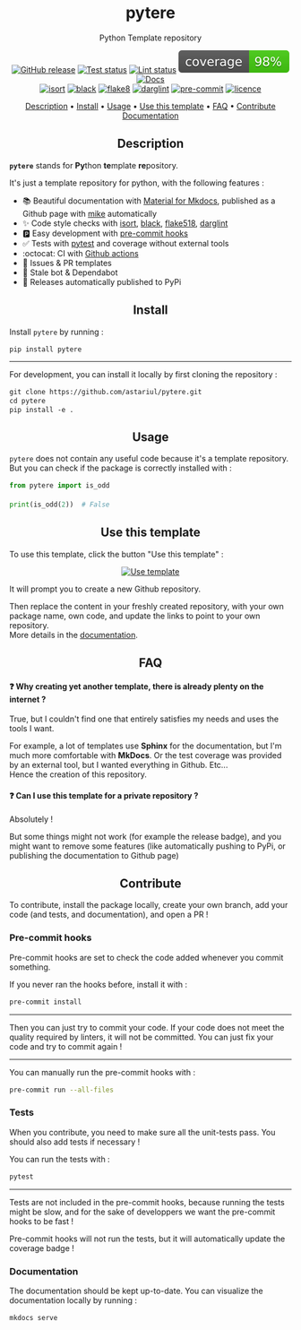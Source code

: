 <h1 align="center">pytere</h1>
<p align="center">
Python Template repository
</p>

<p align="center">
    <a href="https://github.com/astariul/pytere/releases"><img src="https://img.shields.io/github/release/astariul/pytere.svg" alt="GitHub release" /></a>
    <a href="https://github.com/astariul/pytere/actions/workflows/pytest.yaml"><img src="https://github.com/astariul/pytere/actions/workflows/pytest.yaml/badge.svg" alt="Test status" /></a>
    <a href="https://github.com/astariul/pytere/actions/workflows/lint.yaml"><img src="https://github.com/astariul/pytere/actions/workflows/lint.yaml/badge.svg" alt="Lint status" /></a>
    <img src=".github/badges/coverage.svg" alt="Coverage status" />
    <a href="https://astariul.github.io/pytere"><img src="https://img.shields.io/website?down_message=failing&label=docs&up_color=green&up_message=passing&url=https%3A%2F%2Fastariul.github.io%2Fpytere" alt="Docs" /></a>
    <br>
    <a href="https://pycqa.github.io/isort/"><img src="https://img.shields.io/badge/%20imports-isort-%231674b1?style=flat" alt="isort" /></a>
    <a href="https://github.com/psf/black"><img src="https://img.shields.io/badge/code%20style-black-000000.svg" alt="black" /></a>
    <a href="https://github.com/PyCQA/flake8"><img src="https://img.shields.io/badge/code%20style-flake8-blue" alt="flake8" /></a>
    <a href="https://github.com/terrencepreilly/darglint"><img src="https://img.shields.io/badge/docstrings-darglint-blue" alt="darglint" /></a>
    <a href="https://github.com/pre-commit/pre-commit"><img src="https://img.shields.io/badge/pre--commit-enabled-brightgreen?logo=pre-commit&logoColor=white" alt="pre-commit"></a>
    <a href="https://github.com/astariul/pytere/blob/main/LICENSE"><img src="https://img.shields.io/badge/License-MIT-yellow.svg" alt="licence" /></a>
</p>

<p align="center">
  <a href="#description">Description</a> •
  <a href="#install">Install</a> •
  <a href="#usage">Usage</a> •
  <a href="#use-this-template">Use this template</a> •
  <a href="#faq">FAQ</a> •
  <a href="#contribute">Contribute</a>
  <br>
  <a href="https://astariul.github.io/pytere/" target="_blank">Documentation</a>
</p>


<h2 align="center">Description</h2>

**`pytere`** stands for **Py**thon **te**mplate **re**pository.

It's just a template repository for python, with the following features :

* 📚 Beautiful documentation with [Material for Mkdocs](https://squidfunk.github.io/mkdocs-material/), published as a Github page with [mike](https://github.com/jimporter/mike) automatically
* ✨ Code style checks with [isort](https://github.com/PyCQA/isort), [black](https://github.com/psf/black), [flake518](https://github.com/carstencodes/flake518), [darglint](https://github.com/terrencepreilly/darglint)
* 🅿️ Easy development with [pre-commit hooks](https://pre-commit.com/)
* ✅ Tests with [pytest](https://docs.pytest.org/) and coverage without external tools
* :octocat: CI with [Github actions](https://github.com/features/actions)
* 📝 Issues & PR templates
* 🤖 Stale bot & Dependabot
* 🚀 Releases automatically published to PyPi


<h2 align="center">Install</h2>

Install `pytere` by running :


```
pip install pytere
```

---

For development, you can install it locally by first cloning the repository :

```
git clone https://github.com/astariul/pytere.git
cd pytere
pip install -e .
```


<h2 align="center">Usage</h2>

`pytere` does not contain any useful code because it's a template repository.  
But you can check if the package is correctly installed with :

```python
from pytere import is_odd

print(is_odd(2))  # False
```


<h2 align="center">Use this template</h2>

To use this template, click the button "Use this template" :

<p align="center">
  <a href="https://github.com/astariul/pytere/generate"><img src="https://img.shields.io/badge/%20-Use%20this%20template-green?style=for-the-badge&color=347d39" alt="Use template" /></a>
</p>

It will prompt you to create a new Github repository.

Then replace the content  in your freshly created repository, with your own package name, own code, and update the links to point to your own repository.  
More details in the [documentation](https://astariul.github.io/pytere/latest/usage/).


<h2 align="center">FAQ</h2>

#### ❓ **Why creating yet another template, there is already plenty on the internet ?**

True, but I couldn't find one that entirely satisfies my needs and uses
the tools I want.

For example, a lot of templates use **Sphinx** for the documentation, but I'm much more comfortable with **MkDocs**. Or the test coverage was provided by an external tool, but I wanted everything in Github. Etc...  
Hence the creation of this repository.

#### ❓ **Can I use this template for a private repository ?**

Absolutely !

But some things might not work (for example the release badge), and you might want to remove some features (like automatically pushing to PyPi, or publishing the documentation to Github page)

<h2 align="center">Contribute</h2>

To contribute, install the package locally, create your own branch, add your code (and tests, and documentation), and open a PR !

### Pre-commit hooks

Pre-commit hooks are set to check the code added whenever you commit something.

If you never ran the hooks before, install it with :

```bash
pre-commit install
```

---

Then you can just try to commit your code. If your code does not meet the quality required by linters, it will not be committed. You can just fix your code and try to commit again !

---

You can manually run the pre-commit hooks with :

```bash
pre-commit run --all-files
```

### Tests

When you contribute, you need to make sure all the unit-tests pass. You should also add tests if necessary !

You can run the tests with :

```bash
pytest
```

---

Tests are not included in the pre-commit hooks, because running the tests might be slow, and for the sake of developpers we want the pre-commit hooks to be fast !

Pre-commit hooks will not run the tests, but it will automatically update the coverage badge !

### Documentation

The documentation should be kept up-to-date. You can visualize the documentation locally by running :

```bash
mkdocs serve
```
